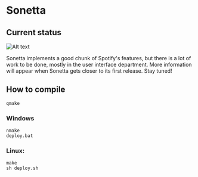 Sonetta
==========

Current status
----------
![Alt text](https://raw.github.com/Andlon/sonetta/master/images/tracks.png "Sonetta's track view as of 28/11/13")

Sonetta implements a good chunk of Spotify's features, but there is a lot of work to be done, mostly in the user interface department. More information will appear when Sonetta gets closer to its first release. Stay tuned!

How to compile
----------
	qmake
	
### Windows

	nmake
	deploy.bat

### Linux:
	make
	sh deploy.sh
	


